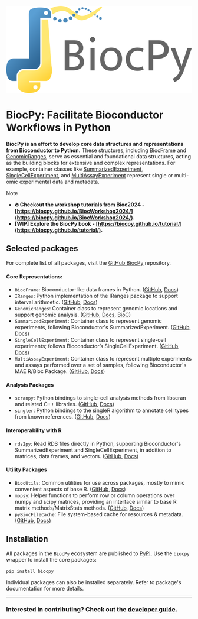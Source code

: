 ![BiocPy logo](https://raw.githubusercontent.com/BiocPy/.github/main/logo/full.png)

# BiocPy: Facilitate Bioconductor Workflows in Python

**BiocPy is an effort to develop core data structures and representations from [Bioconductor](https://www.bioconductor.org) to Python.** 
These structures, including [BiocFrame](https://github.com/BiocPy/BiocFrame) and [GenomicRanges](https://github.com/BiocPy/GenomicRanges), 
serve as essential and foundational data structures, acting as the building 
blocks for extensive and complex representations. 
For example, container classes like 
[SummarizedExperiment](https://github.com/BiocPy/SummarizedExperiment), [SingleCellExperiment](https://github.com/BiocPy/SingleCellExperiment), 
and [MultiAssayExperiment](https://github.com/BiocPy/MultiAssayExperiment) represent single or multi-omic experimental data and metadata.

> [!NOTE]
> - **🔥 Checkout the workshop tutorials from Bioc2024 - [https://biocpy.github.io/BiocWorkshop2024/](https://biocpy.github.io/BiocWorkshop2024/).**
> - **[WIP] Explore the BiocPy book - [https://biocpy.github.io/tutorial/](https://biocpy.github.io/tutorial/).**

## Selected packages

For complete list of all packages, visit the 
[GitHub:BiocPy](https://github.com/orgs/BiocPy/repositories) repository.

#### Core Representations:

- `BiocFrame`: Bioconductor-like data frames in Python. ([GitHub](https://github.com/BiocPy/BiocFrame), [Docs](https://biocpy.github.io/BiocFrame/))
- `IRanges`: Python implementation of the IRanges package to support interval arithmetic. ([GitHub](https://github.com/BiocPy/IRanges), [Docs](https://biocpy.github.io/IRanges/))
- `GenomicRanges`: Container class to represent genomic locations and support genomic analysis. ([GitHub](https://github.com/BiocPy/GenomicRanges), [Docs](https://biocpy.github.io/GenomicRanges/), [BioC](https://bioconductor.org/packages/release/bioc/html/GenomicRanges.html))
- `SummarizedExperiment`: Container class to represent genomic experiments, following Bioconductor's SummarizedExperiment. ([GitHub](https://github.com/BiocPy/SummarizedExperiment), [Docs](https://biocpy.github.io/SummarizedExperiment/))
- `SingleCellExperiment`: Container class to represent single-cell experiments; follows Bioconductor’s SingleCellExperiment. ([GitHub](https://github.com/BiocPy/SingleCellExperiment), [Docs](https://biocpy.github.io/SingleCellExperiment/))
- `MultiAssayExperiment`: Container class to represent multiple experiments and assays performed over a set of samples, following Bioconductor's MAE R/Bioc Package. ([GitHub](https://github.com/BiocPy/MultiAssayExperiment), [Docs](https://biocpy.github.io/MultiAssayExperiment/))

#### Analysis Packages

- `scranpy`: Python bindings to single-cell analysis methods from libscran and related C++ libraries. ([GitHub](https://github.com/BiocPy/scranpy), [Docs](https://biocpy.github.io/scranpy/))
- `singler`: Python bindings to the singleR algorithm to annotate cell types from known references. ([GitHub](https://github.com/BiocPy/singler), [Docs](https://biocpy.github.io/singler/))

#### Interoperability with R

- `rds2py`: Read RDS files directly in Python, supporting Bioconductor's SummarizedExperiment and SingleCellExperiment, in addition to matrices, data frames, and vectors. ([GitHub](https://github.com/BiocPy/rds2py), [Docs](https://biocpy.github.io/rds2py/))

#### Utility Packages

- `BiocUtils`: Common utilities for use across packages, mostly to mimic convenient aspects of base R. ([GitHub](https://github.com/BiocPy/BiocUtils), [Docs](https://biocpy.github.io/BiocUtils/))
- `mopsy`: Helper functions to perform row or column operations over numpy and scipy matrices, providing an interface similar to base R matrix methods/MatrixStats methods. ([GitHub](https://github.com/BiocPy/mopsy), [Docs](https://biocpy.github.io/mopsy/))
- `pyBiocFileCache`: File system-based cache for resources & metadata. ([GitHub](https://github.com/BiocPy/pyBiocFileCache), [Docs](https://pypi.org/project/pyBiocFileCache/))

## Installation

All packages in the `BiocPy` ecosystem are published to [PyPI](https://pypi.org/). Use the `biocpy` wrapper to install the core packages:

```sh
pip install biocpy
```

Individual packages can also be installed separately. Refer to package's documentation for more details.

----

### Interested in contributing? Check out the [developer guide](https://github.com/BiocPy/developer_guide).
